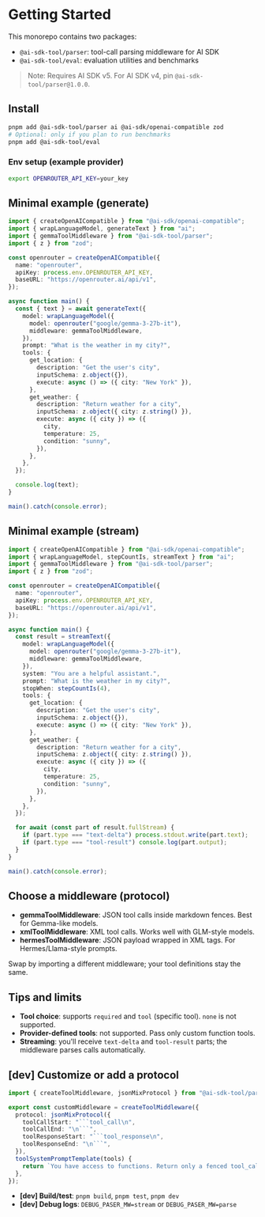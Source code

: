 # Getting Started

This monorepo contains two packages:

- `@ai-sdk-tool/parser`: tool-call parsing middleware for AI SDK
- `@ai-sdk-tool/eval`: evaluation utilities and benchmarks

> Note: Requires AI SDK v5. For AI SDK v4, pin `@ai-sdk-tool/parser@1.0.0`.

## Install

```bash
pnpm add @ai-sdk-tool/parser ai @ai-sdk/openai-compatible zod
# Optional: only if you plan to run benchmarks
pnpm add @ai-sdk-tool/eval
```

### Env setup (example provider)

```bash
export OPENROUTER_API_KEY=your_key
```

## Minimal example (generate)

```ts
import { createOpenAICompatible } from "@ai-sdk/openai-compatible";
import { wrapLanguageModel, generateText } from "ai";
import { gemmaToolMiddleware } from "@ai-sdk-tool/parser";
import { z } from "zod";

const openrouter = createOpenAICompatible({
  name: "openrouter",
  apiKey: process.env.OPENROUTER_API_KEY,
  baseURL: "https://openrouter.ai/api/v1",
});

async function main() {
  const { text } = await generateText({
    model: wrapLanguageModel({
      model: openrouter("google/gemma-3-27b-it"),
      middleware: gemmaToolMiddleware,
    }),
    prompt: "What is the weather in my city?",
    tools: {
      get_location: {
        description: "Get the user's city",
        inputSchema: z.object({}),
        execute: async () => ({ city: "New York" }),
      },
      get_weather: {
        description: "Return weather for a city",
        inputSchema: z.object({ city: z.string() }),
        execute: async ({ city }) => ({
          city,
          temperature: 25,
          condition: "sunny",
        }),
      },
    },
  });

  console.log(text);
}

main().catch(console.error);
```

## Minimal example (stream)

```ts
import { createOpenAICompatible } from "@ai-sdk/openai-compatible";
import { wrapLanguageModel, stepCountIs, streamText } from "ai";
import { gemmaToolMiddleware } from "@ai-sdk-tool/parser";
import { z } from "zod";

const openrouter = createOpenAICompatible({
  name: "openrouter",
  apiKey: process.env.OPENROUTER_API_KEY,
  baseURL: "https://openrouter.ai/api/v1",
});

async function main() {
  const result = streamText({
    model: wrapLanguageModel({
      model: openrouter("google/gemma-3-27b-it"),
      middleware: gemmaToolMiddleware,
    }),
    system: "You are a helpful assistant.",
    prompt: "What is the weather in my city?",
    stopWhen: stepCountIs(4),
    tools: {
      get_location: {
        description: "Get the user's city",
        inputSchema: z.object({}),
        execute: async () => ({ city: "New York" }),
      },
      get_weather: {
        description: "Return weather for a city",
        inputSchema: z.object({ city: z.string() }),
        execute: async ({ city }) => ({
          city,
          temperature: 25,
          condition: "sunny",
        }),
      },
    },
  });

  for await (const part of result.fullStream) {
    if (part.type === "text-delta") process.stdout.write(part.text);
    if (part.type === "tool-result") console.log(part.output);
  }
}

main().catch(console.error);
```

## Choose a middleware (protocol)

- **gemmaToolMiddleware**: JSON tool calls inside markdown fences. Best for Gemma-like models.
- **xmlToolMiddleware**: XML tool calls. Works well with GLM-style models.
- **hermesToolMiddleware**: JSON payload wrapped in XML tags. For Hermes/Llama-style prompts.

Swap by importing a different middleware; your tool definitions stay the same.

## Tips and limits

- **Tool choice**: supports `required` and `tool` (specific tool). `none` is not supported.
- **Provider-defined tools**: not supported. Pass only custom function tools.
- **Streaming**: you'll receive `text-delta` and `tool-result` parts; the middleware parses calls automatically.

## [dev] Customize or add a protocol

````ts
import { createToolMiddleware, jsonMixProtocol } from "@ai-sdk-tool/parser";

export const customMiddleware = createToolMiddleware({
  protocol: jsonMixProtocol({
    toolCallStart: "```tool_call\n",
    toolCallEnd: "\n```",
    toolResponseStart: "```tool_response\n",
    toolResponseEnd: "\n```",
  }),
  toolSystemPromptTemplate(tools) {
    return `You have access to functions. Return only a fenced tool_call block. ${tools}`;
  },
});
````

- **[dev] Build/test**: `pnpm build`, `pnpm test`, `pnpm dev`
- **[dev] Debug logs**: `DEBUG_PASER_MW=stream` or `DEBUG_PASER_MW=parse`
